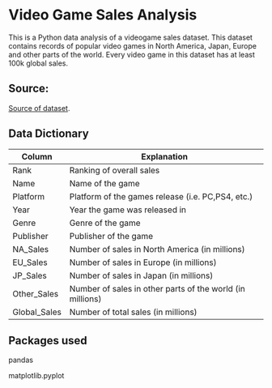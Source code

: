 # Video Game Sales Analysis

This is a Python data analysis of a videogame sales dataset. This dataset contains records of popular video games in North America, Japan, Europe and other parts of the world. Every video game in this dataset has at least 100k global sales.

## Source:

[Source of dataset](https://www.kaggle.com/gregorut/videogamesales).

## Data Dictionary

| Column        | Explanation                                                                   |
| ------------- | ----------------------------------------------------------------------------- |
| Rank          | Ranking of overall sales                                                      |
| Name          | Name of the game                                                              |
| Platform      | Platform of the games release (i.e. PC,PS4, etc.)                             |
| Year          | Year the game was released in                                                 |
| Genre         | Genre of the game                                                             |
| Publisher     | Publisher of the game                                                         |
| NA_Sales      | Number of sales in North America (in millions)                                |
| EU_Sales      | Number of sales in Europe (in millions)                                       |
| JP_Sales      | Number of sales in Japan (in millions)                                        |
| Other_Sales   | Number of sales in other parts of the world (in millions)                     |
| Global_Sales  | Number of total sales (in millions)                                           |

## Packages used
pandas

matplotlib.pyplot

